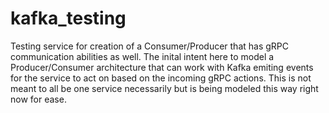 # kafka_testing

Testing service for creation of a Consumer/Producer that has gRPC communication abilities as well. The inital intent here to model a Producer/Consumer architecture that can work with Kafka emiting events for the service to act on based on the incoming gRPC actions. This is not meant to all be one service necessarily but is being modeled this way right now for ease.
